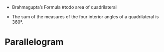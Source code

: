 

- Brahmagupta’s Formula #todo area of quadrilateral

- The sum of the measures of the four interior angles of a quadrilateral is 360°.

# Parallelogram

